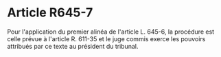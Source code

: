# Article R645-7

<div align="left">Pour l'application du premier alinéa de l'article L. 645-6, la procédure est celle prévue à l'article R. 611-35 et le juge commis exerce les pouvoirs attribués par ce texte au président du tribunal.<br/>
<br/>
</div>
